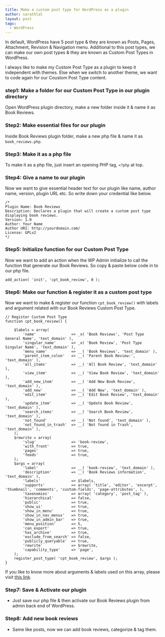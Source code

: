```yaml
---
title: Make a custom post type for WordPress as a plugin
author: sarathlal
layout: post
tags:
  - WordPress
---
```

In default, WordPress have 5 post type & they are known as Posts, Pages, Attachment, Revision & Navigation menu. Additional to this post types, we can make our own post types & they are known as Custom Post Types in WordPress.

I always like to make my Custom Post Type as a plugin to keep it independent with themes. Else when we switch to another theme, we want to code again for our Coustom Post Type content.

###  step1: Make a folder for our Custom Post Type in our plugin directory

Open WordPress plugin directory, make a new folder inside it & name it as Book Reviews.

###  Step2: Make essential files for our plugin

Inside Book Reviews plugin folder, make a new php file & name it as `book_reviews.php`.

###  Step3: Make it as a php file

To make it as a php file, just insert an opening PHP tag, `<?php` at top.

###  Step4: Give a name to our plugin

Now we want to give essential header text for our plugin like name, author name, version, plugin URL etc. So write down your credential like below.
    
	/*
	Plugin Name: Book Reviews
	Description: Declares a plugin that will create a custom post type displaying book reviews.
	Version: 1.0
	Author: Your Name
	Author URI: http://yourdomain.com/
	License: GPLv2
	*/

###  Step5: Initialize function for our Custom Post Type

Now we want to add an action when the WP Admin initialize to call the function that generate our Book Reviews. So copy & paste below code in to our php file.
    
	add_action( 'init', 'cpt_book_review', 0 );

###  Step6: Make our function & register it as a custom post type

Now we want to make & register our function `cpt_book_review()` with labels and argument related with our Book Reviews Custom Post Type.
    
	// Register Custom Post Type
	function cpt_book_review() {

		$labels = array(
			'name'                => _x( 'Book Reviews', 'Post Type General Name', 'text_domain' ),
			'singular_name'       => _x( 'Book Review', 'Post Type Singular Name', 'text_domain' ),
			'menu_name'           => __( 'Book Reviews', 'text_domain' ),
			'parent_item_colon'   => __( 'Parent Book Review:', 'text_domain' ),
			'all_items'           => __( 'All Book Review', 'text_domain' ),
			'view_item'           => __( 'View Book Review', 'text_domain' ),
			'add_new_item'        => __( 'Add New Book Review', 'text_domain' ),
			'add_new'             => __( 'Add New', 'text_domain' ),
			'edit_item'           => __( 'Edit Book Review', 'text_domain' ),
			'update_item'         => __( 'Update Book Review', 'text_domain' ),
			'search_items'        => __( 'Search Book Review', 'text_domain' ),
			'not_found'           => __( 'Not found', 'text_domain' ),
			'not_found_in_trash'  => __( 'Not found in Trash', 'text_domain' ),
		);
		$rewrite = array(
			'slug'                => 'book-review',
			'with_front'          => true,
			'pages'               => true,
			'feeds'               => true,
		);
		$args = array(
			'label'               => __( 'book-review', 'text_domain' ),
			'description'         => __( 'Book Reviews information', 'text_domain' ),
			'labels'              => $labels,
			'supports'            => array( 'title', 'editor', 'excerpt', 'thumbnail', 'comments', 'custom-fields', 'page-attributes', ),
			'taxonomies'          => array( 'category', 'post_tag' ),
			'hierarchical'        => false,
			'public'              => true,
			'show_ui'             => true,
			'show_in_menu'        => true,
			'show_in_nav_menus'   => true,
			'show_in_admin_bar'   => true,
			'menu_position'       => 5,
			'can_export'          => true,
			'has_archive'         => true,
			'exclude_from_search' => false,
			'publicly_queryable'  => true,
			'rewrite'             => $rewrite,
			'capability_type'     => 'page',
		);
		register_post_type( 'cpt_book_review', $args );
	}

If you like to know more about arguments & labels used on this array, please visit [this link][1].

###  Step7: Save & Activate our plugin

*   Just save our php file & then activate our Book Reviews plugin from admin back end of WordPress.

###  Step8: Add new book reviews

*   Same like posts, now we can add book reviews, categorize & tag them.

 [1]: http://codex.wordpress.org/Function_Reference/register_post_type
